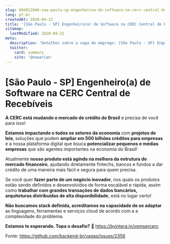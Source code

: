 ```yaml
---
slug: 604912846-sao-paulo-sp-engenheiroa-de-software-na-cerc-central-de-recebiveis
lang: pt-br
createdAt: 2020-04-22
title: '[São Paulo - SP] Engenheiro(a) de Software na CERC Central de Recebíveis - Vaga de Emprego'
sitemap:
  lastModified: 2020-04-22
meta:
  description: 'Detalhes sobre a vaga de emprego: [São Paulo - SP] Engenheiro(a) de Software na CERC Central de Recebíveis'
  twitter:
    card: summary
    site: '@nawarian'
---
```


# [São Paulo - SP] Engenheiro(a) de Software na CERC Central de Recebíveis

**A CERC está mudando o mercado de crédito do Brasil** e precisa de você para isso!

**Estamos impactando o todos os setores da economia** com **projetos de leis**, soluções que podem **ampliar em 500 bilhões créditos para empresas** e a nossa plataforma digital que bsuca **potencializar pequenos e médias empresas** que são agentes importantes na economia do Brasil!

Atualmente **nosso produto está agindo na melhora da estrutura do mercado financeiro**, ajudando diretamente fintechs, bancos e fundos a dar crédito de uma maneira mais fácil e segura para quem precisa.

Se você quer **fazer parte de um negócio inovador**, nos quais os produtos estão sendo definidos e desenvolvidos de forma escalável e rápida, assim como **trabalhar com grandes transações de dados bancários, arquiteturas distribuídas de alta disponibilidade**, está no lugar certo! 

**Não buscamos stack definida, acreditamos na capacidade de se adaptar** as linguagens, ferramentas e serviços cloud de acordo com a a complexidade do problema.

**Estamos te esperando. Topa o desafio?** 🙂 https://byintera.in/vemsercerc

Fonte: https://github.com/backend-br/vagas/issues/2356